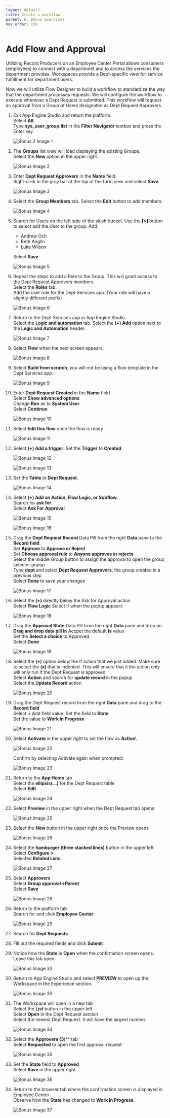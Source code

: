 ```yaml
---
layout: default
title: Create a workflow
parent: 6. Bonus Exercises
nav_order: 150
---
```


# Add Flow and Approval

Utilizing Record Producers on an Employee Center Portal allows consumers (employees) to connect with a departmnet and to access the services the department provides. Workspaces provide a Dept-specific view for service fulfillment for department users.

Now we will utilize Flow Designer to build a workflow to standardize the way that the department processes requests. We will configure the workflow to execute whenever a Dept Request is submitted. This workflow will request an approval from a Group of Users designated as Dept Request Approvers.


1. Exit App Engine Studio and return the platform.\
    Select **All**.\
    Type **sys_user_group.list** in the **Filter Navigator** textbox and press the Enter key.

    ![Bonus 2 Image 1](images/bonus2_1.png)
    
2. The **Groups** list view will load displaying the existing Groups.\
    Select the **New** option in the upper right.

    ![Bonus Image 2](images/bonus2_2.png)

3. Enter **Dept Request Approvers** in the **Name** field.\
    Right-click in the gray bar at the top of the form view and select **Save**.

    ![Bonus Image 3](images/bonus2_3.png)

4. Select the **Group Members** tab.
    Select the **Edit** button to add members.

    ![Bonus Image 4](images/bonus2_4.png)

5. Search for Users on the left side of the slush bucket. Use the **[>]** button to select add the User to the
group. Add:
    - Andrew Och
    - Beth Anglin
    - Luke Wilson
    
    Select **Save**

    ![Bonus Image 5](images/bonus2_5.png)

6. Repeat the steps to add a Role to the Group. This will grant access to the Dept Request Approvers members.\
Select the **Roles** tab.\
Add the user role for the Dept Services app. (Your role will have a slightly different prefix)

    ![Bonus Image 6](images/bonus2_6.png)

7. Return to the Dept Services app in App Engine Studio.\
Select the **Logic and automation** tab.
Select the **(+) Add** option next to the **Logic and Automation** header.

    ![Bonus Image 7](images/bonus2_7.png)

8. Select **Flow** when the next screen appears.

    ![Bonus Image 8](images/bonus2_8.png)

9. Select **Build from scratch**, you will not be using a flow template in the Dept Services app.

    ![Bonus Image 9](images/bonus2_9.png)

10. Enter **Dept Request Created** in the **Name** field\
    Select **Show advanced options**\
    Change **Run** as to **System User**\
    Select **Continue**

    ![Bonus Image 10](images/bonus2_10.png)

11. Select **Edit this flow** once the flow is ready
    
    ![Bonus Image 11](images/bonus2_11.png)

12. Select **(+) Add a trigger**. Set the **Trigger** to **Created**

    ![Bonus Image 12](images/bonus2_12.png)
    
    ![Bonus Image 13](images/bonus2_13.png)

13. Set the **Table** to **Dept Request**.

    ![Bonus Image 14](images/bonus2_14.png)

14. Select **(+) Add an Action, Flow Logic, or Subflow.**\
    Search for **ask for**\
    Select **Ask For Approval** 

    ![Bonus Image 15](images/bonus2_15.png)

    ![Bonus Image 16](images/bonus2_16.png)

15. Drag the **Dept Request Record** Data Pill from the right **Data** pane to the **Record field**.\
    Set **Approve** to **Approve or Reject**\
    Set **Choose approval rule** to **Anyone approves or rejects**\
    Select the middle Group button to assign the approval to open the group selector popup\
    Type **dept** and select **Dept Request Approvers**, the group created in a previous step\
    Select **Done** to save your changes

    ![Bonus Image 17](images/bonus2_17.png)

16. Select the **(+)** directly below the Ask for Approval action\
    Select **Flow Logic**
    Select If when the popup appears
    
    ![Bonus Image 18](images/bonus2_18.png)

19. Drag the **Approval State** Data Pill from the right **Data** pane and drop on **Drag and drop data pill in**
    Accpet the default **is** value\
    Set the **Select a choice** to Approved\
    Select **Done**

    ![Bonus Image 19](images/bonus2_19.png)

20. Select the **(+)** option below the If action that we just added. Make sure to select the **(x)** that is indented. This will ensure that it the action only will only run if the Dept Request is approved\
    Select **Action** and search for **update record** in the popup\
    Select the **Update Record** action

    ![Bonus Image 20](images/bonus2_20.png)

21. Drag the Dept Request record from the right **Data** pane and drag to the **Record field**\
    Select **+** Add field value. Set the field to **State**\
    Set the value to **Work in Progress**

    ![Bonus Image 21](images/bonus2_21.png)

22. Select **Activate** in the upper right to set the flow as **Active**\

    ![Bonus Image 22](images/bonus2_22.png)

    Confirm by selecting Activate again when prompted\

    ![Bonus Image 23](images/bonus2_23.png)

23. Return to the **App Home** tab\
    Select the **ellipsis(...)** for the Dept Request table\
    Select **Edit**
    
    ![Bonus Image 24](images/bonus2_24.png)

24. Select **Preview** in the upper right when the Dept Request tab opens
    
    ![Bonus Image 25](images/bonus2_25.png)

25. Select the **New** button in the upper right once the Preview opens

    ![Bonus Image 26](images/bonus2_26.png)

26. Select the **hamburger (three stacked lines)** button in the upper left\
    Select **Configure >**\
    Selected **Related Lists**

    ![Bonus Image 27](images/bonus2_27.png)

27. Select **Approvers**\
    Select **Group approval->Parent**\
    Select **Save**

    ![Bonus Image 28](images/bonus2_28.png)

28. Return to the platform tab\
    Search for and click **Employee Center**

    ![Bonus Image 29](images/bonus2_29.png)

29. Search for **Dept Requests**

30. Fill out the required fields and click **Submit**

31. Notice how the **State** is **Open** when the confirmation screen opens. Leave this tab open.

    ![Bonus Image 32](images/bonus2_32.png)

32. Return to App Engine Studio and select **PREVIEW** to open up the Workspace in the Experience section.

    ![Bonus Image 33](images/bonus2_33.png)

33. The Workspace will open in a new tab\
    Select the **List** button in the upper left\
    Select **Open** in the Dept Request section\
    Select the newest Dept Request. It will have the largest number.

    ![Bonus Image 34](images/bonus2_34.png)

34. Select the **Approvers (3**)** tab\
    Select **Requested** to open the first approval request

    ![Bonus Image 35](images/bonus2_35.png)

35. Set the **State** field to **Approved**\
    Select **Save** in the upper right

    ![Bonus Image 36](images/bonus2_36.png)

36. Return to the browser tab where the confirmation screen is displayed in Employee Center\
    Observe how the **State** has changed to **Work in Progress**.

    ![Bonus Image 37](images/bonus2_37.png)

